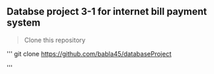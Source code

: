 ## Databse project 3-1 for internet bill payment system

> Clone this repository

'''
git clone https://github.com/babla45/databaseProject

'''
